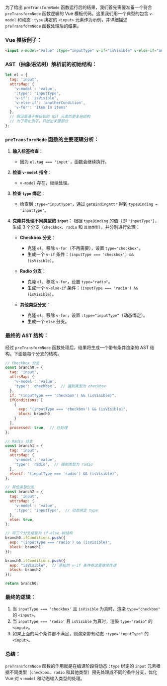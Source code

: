 为了给出 `preTransformNode` 函数运行后的结果，我们首先需要准备一个符合 `preTransformNode` 函数逻辑的 Vue 模板代码。这里我们用一个典型的包含 `v-model` 和动态 `:type` 绑定的 `<input>` 元素作为示例，并详细描述 `preTransformNode` 函数处理后的结果。

### Vue 模板例子：

```html
<input v-model="value" :type="inputType" v-if="isVisible" v-else-if="anotherCondition" v-for="item in items">
```

### AST（抽象语法树）解析前的初始结构：

```js
let el = {
  tag: 'input',
  attrsMap: {
    'v-model': 'value',
    ':type': 'inputType',
    'v-if': 'isVisible',
    'v-else-if': 'anotherCondition',
    'v-for': 'item in items'
  },
  // 假设是基于解析到的 AST 元素的更复杂结构
  // 为了简化例子，只给出关键部分
};
```

### `preTransformNode` 函数的主要逻辑分析：

1. **输入标签检查**：
   - 因为 `el.tag === 'input'`，函数会继续执行。
  
2. **检查 `v-model` 指令**：
   - `v-model` 存在，继续处理。
  
3. **检查 `type` 绑定**：
   - 检查到 `:type="inputType"`，通过 `getBindingAttr` 得到 `typeBinding = 'inputType'`。

4. **克隆并处理不同类型的 `input`**：
   根据 `typeBinding` 的值（即 `'inputType'`），生成 3 个分支（`checkbox`、`radio` 和 `其他类型`），并分别进行处理：

   - **Checkbox 分支**：
     - 克隆 `el`，移除 `v-for`（不再需要），设置 `type="checkbox"`。
     - 生成一个 `v-if` 条件：`(inputType === 'checkbox') && (isVisible)`。
   
   - **Radio 分支**：
     - 克隆 `el`，移除 `v-for`，设置 `type="radio"`。
     - 生成一个 `v-else-if` 条件：`(inputType === 'radio') && (isVisible)`。

   - **其他类型分支**：
     - 克隆 `el`，移除 `v-for`，设置 `:type="inputType"`（动态绑定）。
     - 生成一个 `else` 分支。

### 最终的 AST 结构：

经过 `preTransformNode` 函数处理后，结果将生成一个带有条件渲染的 AST 结构。下面是每个分支的结构。

```js
// Checkbox 分支
const branch0 = {
  tag: 'input',
  attrsMap: {
    'v-model': 'value',
    'type': 'checkbox',  // 强制类型为 checkbox
  },
  if: "(inputType === 'checkbox') && (isVisible)",
  ifConditions: [
    {
      exp: "(inputType === 'checkbox') && (isVisible)",
      block: branch0
    }
  ],
  processed: true,  // 已处理
};

// Radio 分支
const branch1 = {
  tag: 'input',
  attrsMap: {
    'v-model': 'value',
    'type': 'radio',  // 强制类型为 radio
  },
  elseif: "(inputType === 'radio') && (isVisible)",
};

// 其他类型分支
const branch2 = {
  tag: 'input',
  attrsMap: {
    'v-model': 'value',
    ':type': 'inputType',  // 动态绑定 type
  },
  else: true,
};

// 将三个分支组装为 if-else 树结构
branch0.ifConditions.push({
  exp: "(inputType === 'radio') && (isVisible)",
  block: branch1
});

branch0.ifConditions.push({
  exp: "isVisible",  // 原始的 v-if 条件在这里继续传递
  block: branch2
});

return branch0;
```

### 最终的逻辑：
1. 当 `inputType === 'checkbox'` 且 `isVisible` 为真时，渲染 `type="checkbox"` 的 `<input>`。
2. 当 `inputType === 'radio'` 且 `isVisible` 为真时，渲染 `type="radio"` 的 `<input>`。
3. 如果上面的两个条件都不满足，则渲染带有动态 `:type="inputType"` 的 `<input>`。

### 总结：
`preTransformNode` 函数的作用就是在编译阶段将动态 `:type` 绑定的 `input` 元素根据不同类型（`checkbox`、`radio` 和其他类型）预先处理成不同的条件分支，优化 Vue 对 `v-model` 和动态输入类型的处理。